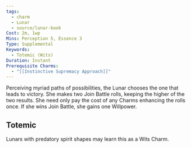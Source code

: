 ```yaml
---
tags:
  - charm
  - Lunar
  - source/lunar-book
Cost: 2m, 1wp
Mins: Perception 5, Essence 3
Type: Supplemental
Keywords:
  - Totemic (Wits)
Duration: Instant
Prerequisite Charms:
  - "[[Instinctive Supremacy Approach]]"
---
```

Perceiving myriad paths of possibilities, the Lunar chooses the one that leads to victory. She makes two Join Battle rolls, keeping the higher of the two results. She need only pay the cost of any Charms enhancing the rolls once. If she wins Join Battle, she gains one Willpower. 
## Totemic 

Lunars with predatory spirit shapes may learn this as a Wits Charm.